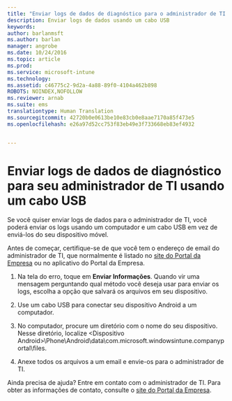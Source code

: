 ```yaml
---
title: "Enviar logs de dados de diagnóstico para o administrador de TI usando um cabo USB | Microsoft Intune"
description: Enviar logs de dados usando um cabo USB
keywords: 
author: barlanmsft
ms.author: barlan
manager: angrobe
ms.date: 10/24/2016
ms.topic: article
ms.prod: 
ms.service: microsoft-intune
ms.technology: 
ms.assetid: c46775c2-9d2a-4a88-89f0-4104a462b898
ROBOTS: NOINDEX,NOFOLLOW
ms.reviewer: arnab
ms.suite: ems
translationtype: Human Translation
ms.sourcegitcommit: 42720b0e0613be10e83cb0e8aae7170a85f473e5
ms.openlocfilehash: e26a97d52cc753f83eb49e3f733668eb83ef4932


---
```



# <a name="send-diagnostic-data-logs-to-your-it-admin-using-a-usb-cable"></a>Enviar logs de dados de diagnóstico para seu administrador de TI usando um cabo USB

Se você quiser enviar logs de dados para o administrador de TI, você poderá enviar os logs usando um computador e um cabo USB em vez de enviá-los do seu dispositivo móvel.

 Antes de começar, certifique-se de que você tem o endereço de email do administrador de TI, que normalmente é listado no [site do Portal da Empresa](http://portal.manage.microsoft.com) ou no aplicativo do Portal da Empresa.

1.  Na tela do erro, toque em **Enviar Informações**. Quando vir uma mensagem perguntando qual método você deseja usar para enviar os logs, escolha a opção que salvará os arquivos em seu dispositivo.

2.  Use um cabo USB para conectar seu dispositivo Android a um computador.

3.  No computador, procure um diretório com o nome do seu dispositivo. Nesse diretório, localize &lt;Dispositivo Android&gt;\Phone\Android\data\com.microsoft.windowsintune.companyportal\files\.

4.  Anexe todos os arquivos a um email e envie-os para o administrador de TI.

Ainda precisa de ajuda? Entre em contato com o administrador de TI. Para obter as informações de contato, consulte o [site do Portal da Empresa](http://portal.manage.microsoft.com).



<!--HONumber=Oct16_HO2-->


